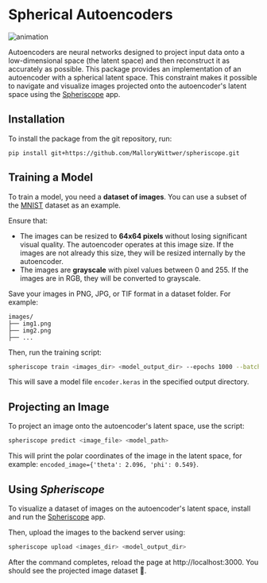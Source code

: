 # Spherical Autoencoders

![animation](https://github.com/MalloryWittwer/spheriscope/blob/master/screenshots/anim_autoencoder.gif?raw=true)

Autoencoders are neural networks designed to project input data onto a low-dimensional space (the latent space) and then reconstruct it as accurately as possible. This package provides an implementation of an autoencoder with a spherical latent space. This constraint makes it possible to navigate and visualize images projected onto the autoencoder's latent space using the [Spheriscope](../README.md) app.

## Installation

To install the package from the git repository, run:

```
pip install git+https://github.com/MalloryWittwer/spheriscope.git
```

## Training a Model

To train a model, you need a **dataset of images**. You can use a subset of the [MNIST](https://search.brave.com/search?q=mnist&source=desktop) dataset as an example.

Ensure that:

- The images can be resized to **64x64 pixels** without losing significant visual quality. The autoencoder operates at this image size. If the images are not already this size, they will be resized internally by the autoencoder.
- The images are **grayscale** with pixel values between 0 and 255. If the images are in RGB, they will be converted to grayscale.

Save your images in PNG, JPG, or TIF format in a dataset folder. For example:

```
images/
├── img1.png
├── img2.png
├── ...
```

Then, run the training script:

```sh
spheriscope train <images_dir> <model_output_dir> --epochs 1000 --batch_size 32
```

This will save a model file `encoder.keras` in the specified output directory.

## Projecting an Image

To project an image onto the autoencoder's latent space, use the script:

```sh
spheriscope predict <image_file> <model_path>
```

This will print the polar coordinates of the image in the latent space, for example: `encoded_image={'theta': 2.096, 'phi': 0.549}`.

## Using *Spheriscope*

To visualize a dataset of images on the autoencoder's latent space, install and run the [Spheriscope](../README.md) app.

Then, upload the images to the backend server using:

```sh
spheriscope upload <images_dir> <model_output_dir>
```

After the command completes, reload the page at http://localhost:3000. You should see the projected image dataset 🎉.

